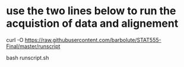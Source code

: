 # use the two lines below to run the acquistion of data and alignement

curl -O https://raw.githubusercontent.com/barbolute/STAT555-Final/master/runscript

bash runscript.sh
